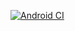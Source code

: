 [![Android CI](https://github.com/Ayodeji97/GithubActionTwo/actions/workflows/android_build.yml/badge.svg)](https://github.com/Ayodeji97/GithubActionTwo/actions/workflows/android_build.yml)

